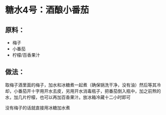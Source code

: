 # 糖水4号：酒酿小番茄

## 原料：

- 梅子
- 小番茄
- 柠檬/百香果汁

## 做法：

取梅子酒里面的梅子，加水和冰糖煮一起煮（确保锅洗干净，没有油）然后等其冷却，小番茄开十字用开水去皮，另用开水消毒瓶子，把番茄倒入瓶中，加之前熬的水，加几片柠檬，也可以再加百香果汁。放冰箱冷藏十二小时即可

没有梅子的话就直接用冰糖加水煮